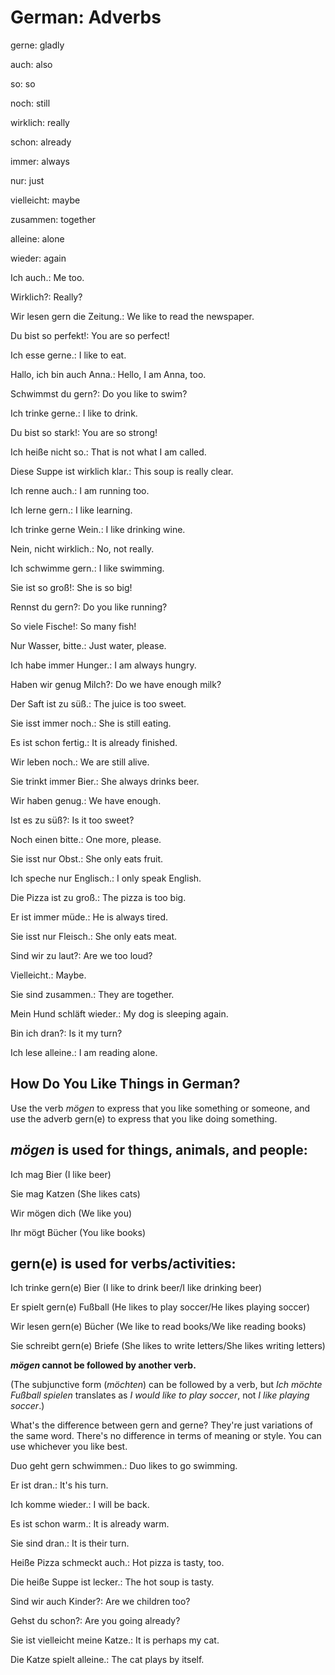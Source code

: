 # German: Adverbs

gerne: gladly

auch: also

so: so

noch: still

wirklich: really

schon: already

immer: always

nur: just

vielleicht: maybe

zusammen: together

alleine: alone

wieder: again

Ich auch.: Me too.

Wirklich?: Really?

Wir lesen gern die Zeitung.: We like to read the newspaper.

Du bist so perfekt!: You are so perfect!

Ich esse gerne.: I like to eat.

Hallo, ich bin auch Anna.: Hello, I am Anna, too.

Schwimmst du gern?: Do you like to swim?

Ich trinke gerne.: I like to drink.

Du bist so stark!: You are so strong!

Ich heiße nicht so.: That is not what I am called.

Diese Suppe ist wirklich klar.: This soup is really clear.

Ich renne auch.: I am running too.

Ich lerne gern.: I like learning.

Ich trinke gerne Wein.: I like drinking wine.

Nein, nicht wirklich.: No, not really.

Ich schwimme gern.: I like swimming.

Sie ist so groß!: She is so big!

Rennst du gern?: Do you like running?

So viele Fische!: So many fish!

Nur Wasser, bitte.: Just water, please.

Ich habe immer Hunger.: I am always hungry.

Haben wir genug Milch?: Do we have enough milk?

Der Saft ist zu süß.: The juice is too sweet.

Sie isst immer noch.: She is still eating.

Es ist schon fertig.: It is already finished.

Wir leben noch.: We are still alive.

Sie trinkt immer Bier.: She always drinks beer.

Wir haben genug.: We have enough.

Ist es zu süß?: Is it too sweet?

Noch einen bitte.: One more, please.

Sie isst nur Obst.: She only eats fruit.

Ich speche nur Englisch.: I only speak English.

Die Pizza ist zu groß.: The pizza is too big.

Er ist immer müde.: He is always tired.

Sie isst nur Fleisch.: She only eats meat.

Sind wir zu laut?: Are we too loud?

Vielleicht.: Maybe.

Sie sind zusammen.: They are together.

Mein Hund schläft wieder.: My dog is sleeping again.

Bin ich dran?: Is it my turn?

Ich lese alleine.: I am reading alone.

## How Do You Like Things in German?
Use the verb *mögen* to express that you like something or someone,
and use the adverb gern(e) to express that you like doing something.

## *mögen* is used for things, animals, and people:
Ich mag Bier (I like beer)

Sie mag Katzen (She likes cats)

Wir mögen dich (We like you)

Ihr mögt Bücher (You like books)

## gern(e) is used for verbs/activities:
Ich trinke gern(e) Bier (I like to drink beer/I like drinking beer)

Er spielt gern(e) Fußball (He likes to play soccer/He likes playing
soccer)

Wir lesen gern(e) Bücher (We like to read books/We like reading books)

Sie schreibt gern(e) Briefe (She likes to write letters/She likes
writing letters)

__*mögen* cannot be followed by another verb.__

(The subjunctive form (*möchten*) can be followed by a verb, but *Ich
möchte Fußball spielen* translates as *I would like to play soccer*, not
*I like playing soccer*.)

What's the difference between gern and gerne? They're just variations
of the same word. There's no difference in terms of meaning or
style. You can use whichever you like best.

Duo geht gern schwimmen.: Duo likes to go swimming.

Er ist dran.: It's his turn.

Ich komme wieder.: I will be back.

Es ist schon warm.: It is already warm.

Sie sind dran.: It is their turn.

Heiße Pizza schmeckt auch.: Hot pizza is tasty, too.

Die heiße Suppe ist lecker.: The hot soup is tasty.

Sind wir auch Kinder?: Are we children too?

Gehst du schon?: Are you going already?

Sie ist vielleicht meine Katze.: It is perhaps my cat.

Die Katze spielt alleine.: The cat plays by itself.
